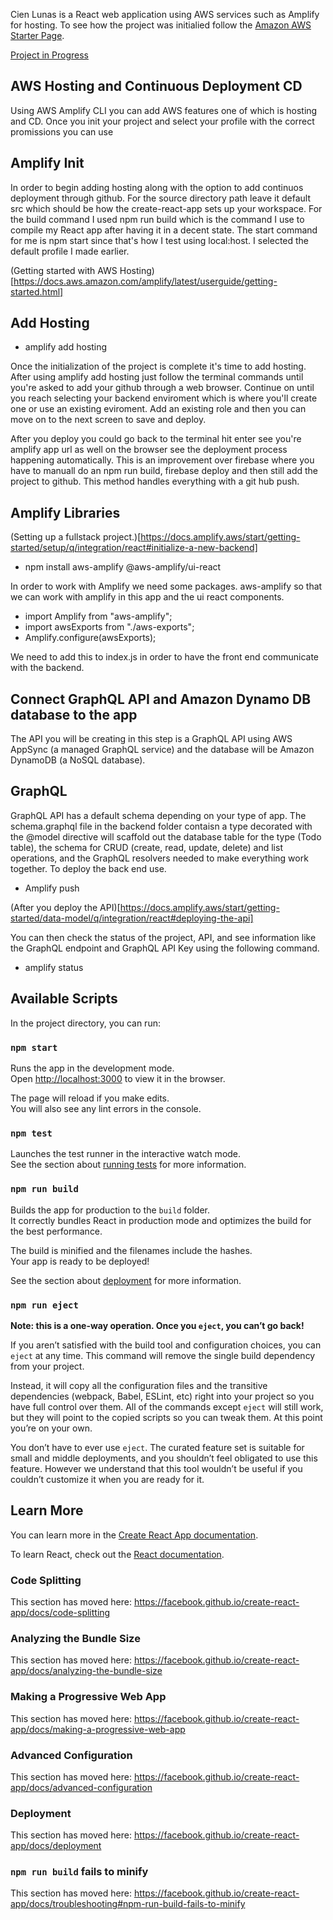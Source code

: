 Cien Lunas is a React web application using AWS services such as Amplify for hosting. 
To see how the project was initialied follow the [Amazon AWS Starter Page](https://docs.amplify.aws/cli/start/install).

[Project in Progress](https://master.d1o3vp4kusfhih.amplifyapp.com/)

## AWS Hosting and Continuous Deployment CD

Using AWS Amplify CLI you can add AWS features one of which is hosting and CD. Once you init your project and select your profile with the correct promissions you can use

## Amplify Init

In order to begin adding hosting along with the option to add continuos deployment through github. For the source directory path leave it default src which should be how the create-react-app sets up your workspace. For the build command I used npm run build which is the command I use to compile my React app after having it in a decent state. The start command for me is npm start since that's how I test using local:host. I selected the default profile I made earlier. 

(Getting started with AWS Hosting)[https://docs.aws.amazon.com/amplify/latest/userguide/getting-started.html]

## Add Hosting

* amplify add hosting

Once the initialization of the project is complete it's time to add hosting. After using amplify add hosting just follow the terminal commands until you're asked to add your github through a web browser. Continue on until you reach selecting your backend enviroment which is where you'll create one or use an existing eviroment. Add an existing role and then you can move on to the next screen to save and deploy.

After you deploy you could go back to the terminal hit enter see you're amplify app url as well on the browser see the deployment process happening automatically. This is an improvement over firebase where you have to manuall do an npm run build, firebase deploy and then still add the project to github. This method handles everything with a git hub push.

## Amplify Libraries

(Setting up a fullstack project.)[https://docs.amplify.aws/start/getting-started/setup/q/integration/react#initialize-a-new-backend]

* npm install aws-amplify @aws-amplify/ui-react

In order to work with Amplify we need some packages. aws-amplify so that we can work with amplify in this app and the ui react components.

* import Amplify from "aws-amplify";
* import awsExports from "./aws-exports";
* Amplify.configure(awsExports);

We need to add this to index.js in order to have the front end communicate with the backend. 


## Connect GraphQL API and Amazon Dynamo DB database to the app

The API you will be creating in this step is a GraphQL API using AWS AppSync (a managed GraphQL service) and the database will be Amazon DynamoDB (a NoSQL database).

## GraphQL 

GraphQL API has a default schema depending on your type of app. The schema.graphql file in the backend folder contaisn a type decorated with the @model directive will scaffold out the database table for the type (Todo table), the schema for CRUD (create, read, update, delete) and list operations, and the GraphQL resolvers needed to make everything work together. To deploy the back end use.

* Amplify push

(After you deploy the API)[https://docs.amplify.aws/start/getting-started/data-model/q/integration/react#deploying-the-api]

You can then check the status of the project, API, and see information like the GraphQL endpoint and GraphQL API Key using the following command.

* amplify status






## Available Scripts

In the project directory, you can run:

### `npm start`

Runs the app in the development mode.<br />
Open [http://localhost:3000](http://localhost:3000) to view it in the browser.

The page will reload if you make edits.<br />
You will also see any lint errors in the console.

### `npm test`

Launches the test runner in the interactive watch mode.<br />
See the section about [running tests](https://facebook.github.io/create-react-app/docs/running-tests) for more information.

### `npm run build`

Builds the app for production to the `build` folder.<br />
It correctly bundles React in production mode and optimizes the build for the best performance.

The build is minified and the filenames include the hashes.<br />
Your app is ready to be deployed!

See the section about [deployment](https://facebook.github.io/create-react-app/docs/deployment) for more information.

### `npm run eject`

**Note: this is a one-way operation. Once you `eject`, you can’t go back!**

If you aren’t satisfied with the build tool and configuration choices, you can `eject` at any time. This command will remove the single build dependency from your project.

Instead, it will copy all the configuration files and the transitive dependencies (webpack, Babel, ESLint, etc) right into your project so you have full control over them. All of the commands except `eject` will still work, but they will point to the copied scripts so you can tweak them. At this point you’re on your own.

You don’t have to ever use `eject`. The curated feature set is suitable for small and middle deployments, and you shouldn’t feel obligated to use this feature. However we understand that this tool wouldn’t be useful if you couldn’t customize it when you are ready for it.

## Learn More

You can learn more in the [Create React App documentation](https://facebook.github.io/create-react-app/docs/getting-started).

To learn React, check out the [React documentation](https://reactjs.org/).

### Code Splitting

This section has moved here: https://facebook.github.io/create-react-app/docs/code-splitting

### Analyzing the Bundle Size

This section has moved here: https://facebook.github.io/create-react-app/docs/analyzing-the-bundle-size

### Making a Progressive Web App

This section has moved here: https://facebook.github.io/create-react-app/docs/making-a-progressive-web-app

### Advanced Configuration

This section has moved here: https://facebook.github.io/create-react-app/docs/advanced-configuration

### Deployment

This section has moved here: https://facebook.github.io/create-react-app/docs/deployment

### `npm run build` fails to minify

This section has moved here: https://facebook.github.io/create-react-app/docs/troubleshooting#npm-run-build-fails-to-minify
